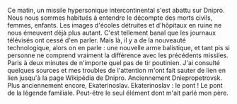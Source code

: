 Ce matin, un missile hypersonique intercontinental s'est abattu sur Dnipro. Nous nous sommes habitués à entendre le décompte des morts civils, femmes, enfants. Les images d'écoles détruites et d'hôpitaux en ruine ne nous émeuvent déjà plus autant. C'est tellement banal que les journaux télévisés ont cessé d'en parler. 
Mais là,  il y a de la nouveauté technologique, alors on en parle : une nouvelle arme balistique, et tant pis si personne ne comprend vraiment la différence avec les précédents missiles. Paris à deux minutes de n'importe quel pas de tir poutinien. J'ai consulté quelques sources et mes troubles de l'attention m'ont fait sauter de lien en lien jusqu'à la page Wikipédia de Dnipro. Anciennement Dniepropetrovsk. Plus anciennement encore, Ekaterinoslav. Ekaterinoslav : le pont ! Le pont de la légende familiale. Peut-être le seul élément dont m'ait parlé mon père. 
